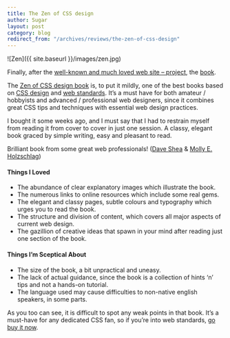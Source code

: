 ```yaml
---
title: The Zen of CSS design
author: Sugar
layout: post
category: blog
redirect_from: "/archives/reviews/the-zen-of-css-design"
---
```


![Zen]({{ site.baseurl }}/images/zen.jpg)

Finally, after the [well-known and much loved web site &#8211; project][1], the [book][2].

The [Zen of CSS design book][2] is, to put it mildly, one of the best books based on [CSS design][3] and [web standards][4]. It&#8217;s a must have for both amateur / hobbyists and advanced / professional web designers, since it combines great CSS tips and techniques with essential web design practices.

I bought it some weeks ago, and I must say that I had to restrain myself from reading it from cover to cover in just one session. A classy, elegant book graced by simple writing, easy and pleasant to read. 

Brilliant book from some great web professionals! ([Dave Shea][5] &#038; [Molly E. Holzschlag][6])

#### Things I Loved

*   The abundance of clear explanatory images which illustrate the book.
*   The numerous links to online resources which include some real gems.
*   The elegant and classy pages, subtle colours and typography which urges you to read the book.
*   The structure and division of content, which covers all major aspects of current web design.
*   The gazillion of creative ideas that spawn in your mind after reading just one section of the book.

#### Things I&#8217;m Sceptical About

*   The size of the book, a bit unpractical and uneasy.
*   The lack of actual guidance, since the book is a collection of hints &#8216;n&#8217; tips and not a hands-on tutorial. 
*   The language used may cause difficulties to non-native english speakers, in some parts.

As you too can see, it is difficult to spot any weak points in that book. It&#8217;s a must-have for any dedicated CSS fan, so if you&#8217;re into web standards, [go buy it now][7].

 [1]: http://www.csszengarden.com/
 [2]: http://www.amazon.com/exec/obidos/ASIN/0321303474/mezzoblue-20/102-4455703-6704935
 [3]: http://www.w3.org/TR/REC-CSS2/
 [4]: http://www.webstandards.org/
 [5]: http://www.mezzoblue.com/
 [6]: http://www.molly.com/
 [7]: http://www.amazon.com/gp/product/0321303474/102-4455703-6704935?v=glance&#038;n=283155
